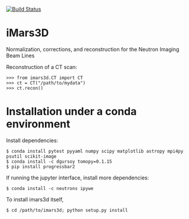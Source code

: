 [![Build Status](https://travis-ci.org/ornlneutronimaging/iMars3D.svg?branch=master)](https://travis-ci.org/ornlneutronimaging/iMars3D) 

# iMars3D
Normalization, corrections, and reconstruction for the Neutron Imaging Beam Lines

Reconstruction of a CT scan:

```
>>> from imars3d.CT import CT
>>> ct = CT("/path/to/mydata")
>>> ct.recon()
```

# Installation under a conda environment

Install dependencies:
```
$ conda install pytest pyyaml numpy scipy matplotlib astropy mpi4py psutil scikit-image
$ conda install -c dgursoy tomopy=0.1.15
$ pip install progressbar2
```

If running the jupyter interface, install more dependencies:

```
$ conda install -c neutrons ipywe
```

To install imars3d itself,

```
$ cd /path/to/imars3d; python setup.py install
```
